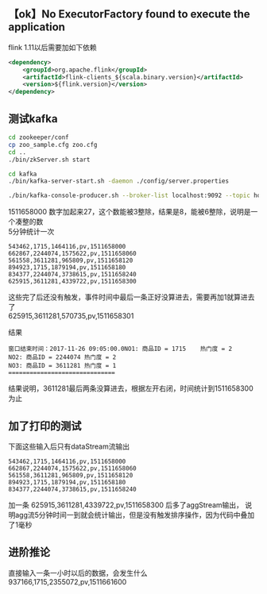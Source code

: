 ## 【ok】No ExecutorFactory found to execute the application

flink 1.11以后需要加如下依赖
```xml
<dependency>
    <groupId>org.apache.flink</groupId>
    <artifactId>flink-clients_${scala.binary.version}</artifactId>
    <version>${flink.version}</version>
</dependency>
```

## 测试kafka

```bash
cd zookeeper/conf
cp zoo_sample.cfg zoo.cfg
cd ..
./bin/zkServer.sh start

cd kafka
./bin/kafka-server-start.sh -daemon ./config/server.properties

./bin/kafka-console-producer.sh --broker-list localhost:9092 --topic hotitems
```

1511658000 数字加起来27，这个数能被3整除，结果是8，能被6整除，说明是一个凑整的数  
5分钟统计一次
```text
543462,1715,1464116,pv,1511658000
662867,2244074,1575622,pv,1511658060
561558,3611281,965809,pv,1511658120
894923,1715,1879194,pv,1511658180
834377,2244074,3738615,pv,1511658240
625915,3611281,4339722,pv,1511658300
```
这些完了后还没有触发，事件时间中最后一条正好没算进去，需要再加1就算进去了   
625915,3611281,570735,pv,1511658301  

结果
```text
窗口结束时间：2017-11-26 09:05:00.0NO1: 商品ID = 1715	热门度 = 2
NO2: 商品ID = 2244074	热门度 = 2
NO3: 商品ID = 3611281	热门度 = 1
==============================
```
结果说明，3611281最后两条没算进去，根据左开右闭，时间统计到1511658300为止  

## 加了打印的测试

下面这些输入后只有dataStream流输出
```text
543462,1715,1464116,pv,1511658000
662867,2244074,1575622,pv,1511658060
561558,3611281,965809,pv,1511658120
894923,1715,1879194,pv,1511658180
834377,2244074,3738615,pv,1511658240
```
加一条 625915,3611281,4339722,pv,1511658300 后多了aggStream输出，
说明agg流5分钟时间一到就会统计输出，但是没有触发排序操作，因为代码中叠加了1毫秒    

## 进阶推论

直接输入一条一小时以后的数据，会发生什么  
937166,1715,2355072,pv,1511661600  